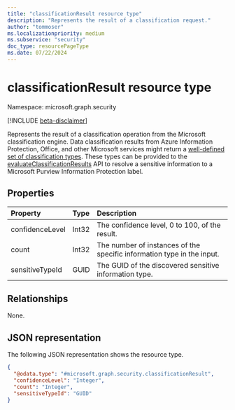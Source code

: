 ```yaml
---
title: "classificationResult resource type"
description: "Represents the result of a classification request."
author: "tommoser"
ms.localizationpriority: medium
ms.subservice: "security"
doc_type: resourcePageType
ms.date: 07/22/2024
---
```


# classificationResult resource type

Namespace: microsoft.graph.security

[!INCLUDE [beta-disclaimer](../../includes/beta-disclaimer.md)]

Represents the result of a classification operation from the Microsoft classification engine. Data classification results from Azure Information Protection, Office, and other Microsoft services might return a [well-defined set of classification types](/office365/securitycompliance/what-the-sensitive-information-types-look-for). These types can be provided to the [evaluateClassificationResults](../api/security-sensitivitylabel-evaluateclassificationresults.md) API to resolve a sensitive information to a Microsoft Purview Information Protection label. 

## Properties
| Property        | Type  | Description                                                            |
| :-------------- | :---- | :--------------------------------------------------------------------- |
| confidenceLevel | Int32 | The confidence level, 0 to 100, of the result.                         |
| count           | Int32 | The number of instances of the specific information type in the input. |
| sensitiveTypeId | GUID  | The GUID of the discovered sensitive information type.                 |

## Relationships
None.

## JSON representation
The following JSON representation shows the resource type.
<!-- {
  "blockType": "resource",
  "@odata.type": "microsoft.graph.security.classificationResult"
}
-->
``` json
{
  "@odata.type": "#microsoft.graph.security.classificationResult",
  "confidenceLevel": "Integer",
  "count": "Integer",
  "sensitiveTypeId": "GUID"
}
```

